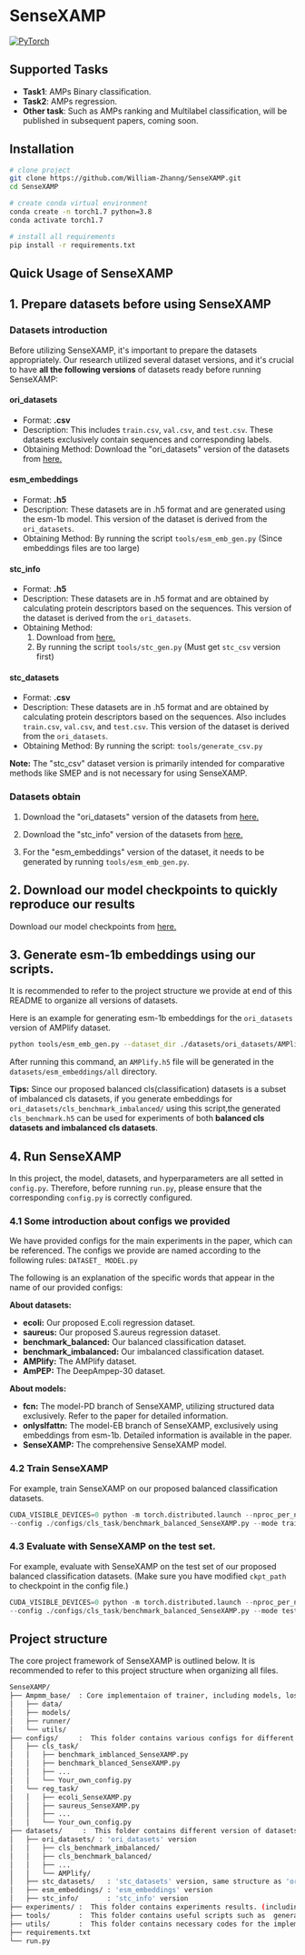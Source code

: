 # SenseXAMP

<a href="https://pytorch.org/get-started/locally/"><img alt="PyTorch" src="https://img.shields.io/badge/PyTorch-ee4c2c?logo=pytorch&logoColor=white"></a>

## Supported Tasks
* **Task1**: AMPs Binary classification.
* **Task2**: AMPs regression.
* **Other task**: Such as AMPs ranking and Multilabel classification, will be published in subsequent papers, coming soon.

## Installation

```bash
# clone project
git clone https://github.com/William-Zhanng/SenseXAMP.git
cd SenseXAMP

# create conda virtual environment
conda create -n torch1.7 python=3.8 
conda activate torch1.7

# install all requirements
pip install -r requirements.txt
```

Quick Usage of SenseXAMP
---
## 1. Prepare datasets before using SenseXAMP
### Datasets introduction
Before utilizing SenseXAMP, it's important to prepare the datasets appropriately. Our research utilized several dataset versions, and it's crucial to have **all the following versions** of datasets ready before running SenseXAMP:

#### ori_datasets
- Format: **.csv**
- Description: This includes `train.csv`, `val.csv`, and `test.csv`. These datasets exclusively contain sequences and corresponding labels.
- Obtaining Method: Download the "ori_datasets" version of the datasets from [here.](https://drive.google.com/drive/folders/1L0OKKq3yQmKQTyFSQ3YUmB5RRnba10w1?usp=sharing)
  
#### esm_embeddings
- Format: **.h5**
- Description: These datasets are in .h5 format and are generated using the esm-1b model. This version of the dataset is derived from the `ori_datasets`.
- Obtaining Method: By running the script `tools/esm_emb_gen.py` (Since embeddings files are too large)
  
#### stc_info
- Format: **.h5**
- Description: These datasets are in .h5 format and are obtained by calculating protein descriptors based on the sequences. This version of the dataset is derived from the `ori_datasets`.
- Obtaining Method: 
  1. Download from  [here.](https://drive.google.com/drive/folders/1L0OKKq3yQmKQTyFSQ3YUmB5RRnba10w1?usp=sharing)
  2. By running the script  `tools/stc_gen.py` (Must get `stc_csv` version first)
  
#### stc_datasets 
- Format: **.csv**
- Description: These datasets are in .h5 format and are obtained by calculating protein descriptors based on the sequences.  Also includes `train.csv`, `val.csv`, and `test.csv`. This version of the dataset is derived from the `ori_datasets`.
- Obtaining Method: By running the script: `tools/generate_csv.py`
  
**Note:** The "stc_csv" dataset version is primarily intended for comparative methods like SMEP and is not necessary for using SenseXAMP.

### Datasets obtain
1. Download the "ori_datasets" version of the datasets from [here.](https://drive.google.com/drive/folders/1L0OKKq3yQmKQTyFSQ3YUmB5RRnba10w1?usp=sharing)

2. Download the "stc_info" version of the datasets from [here.](https://drive.google.com/drive/folders/1gf8uaCBSZjK-R15x6LkGKFSQ4pWI6uUL?usp=sharing)
   
3. For the "esm_embeddings" version of the dataset, it needs to be generated by running `tools/esm_emb_gen.py`.

## 2. Download our model checkpoints to quickly reproduce our results
Download our model checkpoints from [here.](https://drive.google.com/drive/folders/1wNuoFrFZd3q3AlGyV-s2WpaVMs06N4L1?usp=sharing)

## 3. Generate esm-1b embeddings using our scripts.
It is recommended to refer to the project structure we provide at end of this README to organize all versions of datasets.

Here is an example for generating esm-1b embeddings for the `ori_datasets` version of AMPlify dataset.

```bash
python tools/esm_emb_gen.py --dataset_dir ./datasets/ori_datasets/AMPlify --fname AMPlify.h5
```
After running this command, an `AMPlify.h5` file will be generated in the `datasets/esm_embeddings/all` directory.

**Tips:** Since our proposed balanced cls(classification) datasets is a subset of imbalanced cls datasets, if you generate embeddings for `ori_datasets/cls_benchmark_imbalanced/` using this script,the generated `cls_benchmark.h5` can be used for experiments of both **balanced cls datasets and imbalanced cls datasets**. 

## 4. Run SenseXAMP
In this project, the model, datasets, and hyperparameters are all setted in `config.py`. Therefore, before running `run.py`, please ensure that the corresponding `config.py` is correctly configured.

### 4.1 Some introduction about configs we provided
We have provided configs for the main experiments in the paper, which can be referenced.
The configs we provide are named according to the following rules:
`DATASET_ MODEL.py`

The following is an explanation of the specific words that appear in the name of our provided configs:

**About datasets:**

- **ecoli:** Our proposed E.coli regression dataset.
- **saureus:** Our proposed S.aureus regression dataset.
- **benchmark_balanced:** Our balanced classification dataset.
- **benchmark_imbalanced:** Our imbalanced classification dataset.
- **AMPlify:** The AMPlify dataset.
- **AmPEP:** The DeepAmpep-30 dataset.

**About models:**

- **fcn:** The model-PD branch of SenseXAMP, utilizing structured data exclusively. Refer to the paper for detailed information.
- **onlyslfattn:** The model-EB branch of SenseXAMP, exclusively using embeddings from esm-1b. Detailed information is available in the paper.
- **SenseXAMP:** The comprehensive SenseXAMP model.


### 4.2 Train SenseXAMP
For example, train SenseXAMP on our proposed balanced classification datasets.

```python
CUDA_VISIBLE_DEVICES=0 python -m torch.distributed.launch --nproc_per_node 1 run.py \
--config ./configs/cls_task/benchmark_balanced_SenseXAMP.py --mode train
```

### 4.3 Evaluate with SenseXAMP on the test set.
For example, evaluate with SenseXAMP on the test set of our proposed balanced classification datasets.
(Make sure you have modified `ckpt_path` to checkpoint in the config file.)
```python
CUDA_VISIBLE_DEVICES=0 python -m torch.distributed.launch --nproc_per_node 1 run.py \
--config ./configs/cls_task/benchmark_balanced_SenseXAMP.py --mode test
```


## Project structure
The core project framework of SenseXAMP is outlined below.  It is recommended to refer to this project structure when organizing all files.
```bash
SenseXAMP/
├── Ampmm_base/  : Core implementaion of trainer, including models, loss, dataloader, etc.
│   ├── data/
│   ├── models/
│   ├── runner/
│   └── utils/
├── configs/     :  This folder contains various configs for different experiments, you can also write your own configs.
│   ├── cls_task/
│   │   ├── benchmark_imblanced_SenseXAMP.py
│   │   ├── benchmark_blanced_SenseXAMP.py
│   │   ├── ...
│   │   └── Your_own_config.py
│   └── reg_task/
│   │   ├── ecoli_SenseXAMP.py
│   │   ├── saureus_SenseXAMP.py
│   │   ├── ...
│   │   └── Your_own_config.py
├── datasets/     :  This folder contains different version of datasets
│   ├── ori_datasets/ : 'ori_datasets' version
│   │   ├── cls_benchmark_imbalanced/
│   │   ├── cls_benchmark_balanced/
│   │   ├── ...
│   │   └── AMPlify/
│   ├── stc_datasets/   : 'stc_datasets' version, same structure as 'ori_datasets'
│   ├── esm_embeddings/ : 'esm_embeddings' version
│   ├── stc_info/       : 'stc_info' version
├── experiments/ :  This folder contains experiments results. (including model checkpoints auto saved)
├── tools/       :  This folder contains useful scripts such as  generation of different version of datasets.
├── utils/       :  This folder contains necessary codes for the implementation of Ampmm_base
├── requirements.txt
└── run.py 
